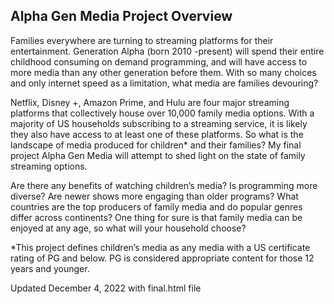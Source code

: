 <h2>Alpha Gen Media Project Overview</h2> 

<p>Families everywhere are turning to streaming platforms for their entertainment.  Generation Alpha (born 2010 -present) will spend their entire childhood consuming on demand programming, and will have access to more media than any other generation before them.  With so many choices and only internet speed as a limitation, what media are families devouring?</p>

<p>Netflix, Disney +, Amazon Prime, and Hulu are four major streaming platforms that collectively house over 10,000 family media options.  With a majority of US households subscribing to a streaming service, it is likely they also have access to at least one of these platforms.  So what is the landscape of media produced for children* and their families?  My final project Alpha Gen Media will attempt to shed light on the state of family streaming options. </p>

<p>Are there any benefits of watching children’s media?  Is programming more diverse?  Are newer shows more engaging than older programs?  What countries  are the top producers of family media and do popular genres differ across continents?  One thing for sure is that family media can be enjoyed at any age, so what will your household choose?</p>

*This project defines children’s media as any media with a US certificate rating of PG and below.  PG is considered appropriate content for those 12 years and younger.


Updated December 4, 2022 with final.html file